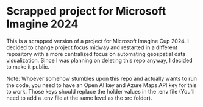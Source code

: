 # Scrapped project for Microsoft Imagine 2024

This is a scrapped version of a project for Microsoft Imagine Cup 2024. I decided to change project focus midway and restarted in a different repository with a more centralized focus on automating geospatial data visualization. Since I was planning on deleting this repo anyway, I decided to make it public. 

Note: Whoever somehow stumbles upon this repo and actually wants to run the code, you need to have an Open AI key and Azure Maps API key for this to work. Those keys should replace the holder values in the .env file (You'll need to add a .env file at the same level as the src folder). 
